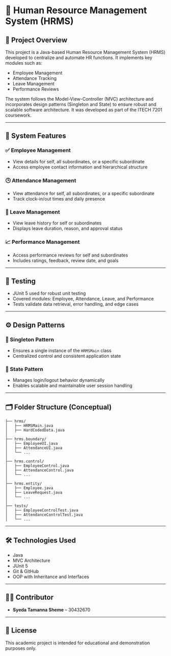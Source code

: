 
# 👥 Human Resource Management System (HRMS)

## 📌 Project Overview

This project is a Java-based Human Resource Management System (HRMS) developed to centralize and automate HR functions. It implements key modules such as:

- Employee Management
- Attendance Tracking
- Leave Management
- Performance Reviews

The system follows the Model-View-Controller (MVC) architecture and incorporates design patterns (Singleton and State) to ensure robust and scalable software architecture. It was developed as part of the ITECH 7201 coursework.

---

## 🧠 System Features

### ✅ Employee Management
- View details for self, all subordinates, or a specific subordinate
- Access employee contact information and hierarchical structure

### 🕒 Attendance Management
- View attendance for self, all subordinates, or a specific subordinate
- Track clock-in/out times and daily presence

### 🌴 Leave Management
- View leave history for self or subordinates
- Displays leave duration, reason, and approval status

### 📈 Performance Management
- Access performance reviews for self and subordinates
- Includes ratings, feedback, review date, and goals

---

## 🧪 Testing

- JUnit 5 used for robust unit testing
- Covered modules: Employee, Attendance, Leave, and Performance
- Tests validate data retrieval, error handling, and edge cases

---

## ⚙️ Design Patterns

### 🔁 Singleton Pattern
- Ensures a single instance of the `HRMSMain` class
- Centralized control and consistent application state

### 🔄 State Pattern
- Manages login/logout behavior dynamically
- Enables scalable and maintainable user session handling

---

## 🗂️ Folder Structure (Conceptual)

```
├── hrms/
│   ├── HRMSMain.java
│   ├── HardCodedData.java
│
├── hrms.boundary/
│   ├── EmployeeUI.java
│   ├── AttendanceUI.java
│   └── ...
│
├── hrms.control/
│   ├── EmployeeControl.java
│   ├── AttendanceControl.java
│   └── ...
│
├── hrms.entity/
│   ├── Employee.java
│   ├── LeaveRequest.java
│   └── ...
│
├── tests/
│   ├── EmployeeControlTest.java
│   ├── AttendanceControlTest.java
│   └── ...
```

---

## 🛠 Technologies Used

- Java
- MVC Architecture
- JUnit 5
- Git & GitHub
- OOP with Inheritance and Interfaces


---

## 👨‍💻 Contributor
- **Syeda Tamanna Sheme** – 30432670


---

## 📄 License

This academic project is intended for educational and demonstration purposes only.

